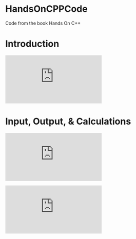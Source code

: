 # HandsOnCPPCode
Code from the book Hands On C++

# Introduction
![First Project](https://github.com/beef-erikson/HandsOnCPPCode/blob/master/FirstProject/FirstProject/Source.cpp)

# Input, Output, & Calculations
![Getting and Outputting Weight](https://github.com/beef-erikson/HandsOnCPPCode/blob/master/Input01/Input01/Source.cpp)

![Using scanf_s](https://github.com/beef-erikson/HandsOnCPPCode/blob/master/Input02/Input02/Source.cpp)

